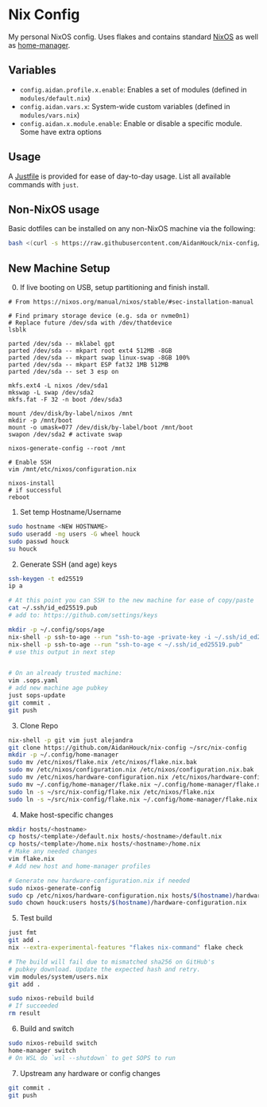 # Nix Config

My personal NixOS config. Uses flakes and contains standard [NixOS](https://nixos.org/ "NixOS Website") as well as [home-manager](https://github.com/nix-community/home-manager "NixOS Home-Manager GitHub Repo").

## Variables
- `config.aidan.profile.x.enable`: Enables a set of modules (defined in `modules/default.nix`)
- `config.aidan.vars.x`: System-wide custom variables (defined in `modules/vars.nix`)
- `config.aidan.x.module.enable`: Enable or disable a specific module. Some have extra options

## Usage

A [Justfile](https://github.com/casey/just) is provided for ease of day-to-day usage. List all available commands with `just`.

## Non-NixOS usage

Basic dotfiles can be installed on any non-NixOS machine via the following:
```bash
bash <(curl -s https://raw.githubusercontent.com/AidanHouck/nix-config/refs/heads/main/scripts/nixless-install.sh)
```

## New Machine Setup

0. If live booting on USB, setup partitioning and finish install.
```
# From https://nixos.org/manual/nixos/stable/#sec-installation-manual

# Find primary storage device (e.g. sda or nvme0n1)
# Replace future /dev/sda with /dev/thatdevice
lsblk

parted /dev/sda -- mklabel gpt
parted /dev/sda -- mkpart root ext4 512MB -8GB
parted /dev/sda -- mkpart swap linux-swap -8GB 100%
parted /dev/sda -- mkpart ESP fat32 1MB 512MB
parted /dev/sda -- set 3 esp on

mkfs.ext4 -L nixos /dev/sda1
mkswap -L swap /dev/sda2
mkfs.fat -F 32 -n boot /dev/sda3

mount /dev/disk/by-label/nixos /mnt
mkdir -p /mnt/boot
mount -o umask=077 /dev/disk/by-label/boot /mnt/boot
swapon /dev/sda2 # activate swap

nixos-generate-config --root /mnt

# Enable SSH
vim /mnt/etc/nixos/configuration.nix

nixos-install
# if successful
reboot
```

1. Set temp Hostname/Username
```bash
sudo hostname <NEW HOSTNAME>
sudo useradd -mg users -G wheel houck
sudo passwd houck
su houck
```

2. Generate SSH (and age) keys
```bash
ssh-keygen -t ed25519
ip a

# At this point you can SSH to the new machine for ease of copy/paste
cat ~/.ssh/id_ed25519.pub
# add to: https://github.com/settings/keys

mkdir -p ~/.config/sops/age
nix-shell -p ssh-to-age --run "ssh-to-age -private-key -i ~/.ssh/id_ed25519 > ~/.config/sops/age/keys.txt"
nix-shell -p ssh-to-age --run "ssh-to-age < ~/.ssh/id_ed25519.pub"
# use this output in next step


# On an already trusted machine:
vim .sops.yaml
# add new machine age pubkey
just sops-update
git commit .
git push
```

3. Clone Repo
```bash
nix-shell -p git vim just alejandra
git clone https://github.com/AidanHouck/nix-config ~/src/nix-config
mkdir -p ~/.config/home-manager
sudo mv /etc/nixos/flake.nix /etc/nixos/flake.nix.bak
sudo mv /etc/nixos/configuration.nix /etc/nixos/configuration.nix.bak
sudo mv /etc/nixos/hardware-configuration.nix /etc/nixos/hardware-configuration.nix.bak
sudo mv ~/.config/home-manager/flake.nix ~/.config/home-manager/flake.nix.bak
sudo ln -s ~/src/nix-config/flake.nix /etc/nixos/flake.nix
sudo ln -s ~/src/nix-config/flake.nix ~/.config/home-manager/flake.nix
```

4. Make host-specific changes
```bash
mkdir hosts/<hostname>
cp hosts/<template>/default.nix hosts/<hostname>/default.nix
cp hosts/<template>/home.nix hosts/<hostname>/home.nix
# Make any needed changes
vim flake.nix
# Add new host and home-manager profiles

# Generate new hardware-configuration.nix if needed
sudo nixos-generate-config
sudo cp /etc/nixos/hardware-configuration.nix hosts/$(hostname)/hardware-configuration.nix
sudo chown houck:users hosts/$(hostname)/hardware-configuration.nix
```

5. Test build
```bash
just fmt
git add .
nix --extra-experimental-features "flakes nix-command" flake check

# The build will fail due to mismatched sha256 on GitHub's
# pubkey download. Update the expected hash and retry.
vim modules/system/users.nix
git add .

sudo nixos-rebuild build
# If succeeded
rm result
```

6. Build and switch
```bash
sudo nixos-rebuild switch
home-manager switch
# On WSL do `wsl --shutdown` to get SOPS to run
```

7. Upstream any hardware or config changes
```bash
git commit .
git push
```


